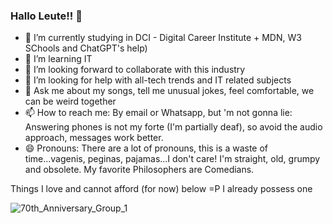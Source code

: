 ### Hallo Leute!! 👋

- 🔭 I’m currently studying in DCI - Digital Career Institute + MDN, W3 SChools and ChatGPT's help)
- 🌱 I’m learning IT
- 👯 I’m looking forward to collaborate with this industry
- 🤔 I’m looking for help with all-tech trends and IT related subjects
- 💬 Ask me about my songs, tell me unusual jokes, feel comfortable, we can be weird together
- 📫 How to reach me: By email or Whatsapp, but 'm not gonna lie: Answering phones is not my forte (I'm partially deaf), so avoid the audio approach, messages work better.
- 😄 Pronouns: There are a lot of pronouns, this is a waste of time...vagenis, peginas, pajamas...I don't care! I'm straight, old, grumpy and obsolete. My favorite Philosophers are Comedians.

Things I love and cannot afford (for now) below =P I already possess one

![70th_Anniversary_Group_1](https://github.com/NandoBaroni/NandoBaroni/assets/169039071/b163bdd4-b25d-411a-a711-06451cf27557)


<!--
**NandoBaroni/NandoBaroni** is a ✨ _special_ ✨ repository because its `README.md` (this file) appears on your GitHub profile.
